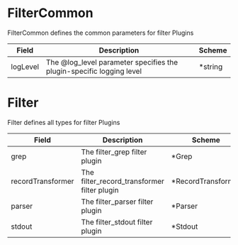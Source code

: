 # FilterCommon

FilterCommon defines the common parameters for filter Plugins


| Field | Description | Scheme |
| ----- | ----------- | ------ |
| logLevel | The @log_level parameter specifies the plugin-specific logging level | *string |
# Filter

Filter defines all types for filter Plugins


| Field | Description | Scheme |
| ----- | ----------- | ------ |
| grep | The filter_grep filter plugin | *Grep |
| recordTransformer | The filter_record_transformer filter plugin | *RecordTransformer |
| parser | The filter_parser filter plugin | *Parser |
| stdout | The filter_stdout filter plugin | *Stdout |
